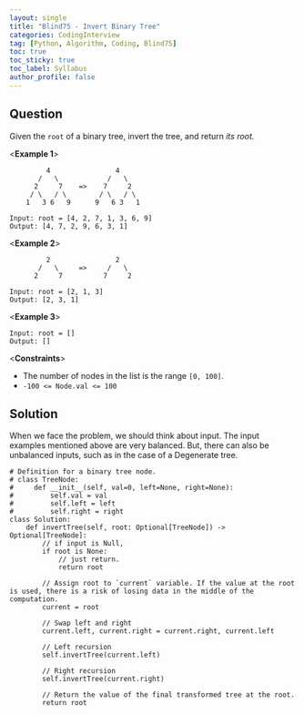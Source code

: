```yaml
---
layout: single
title: "Blind75 - Invert Binary Tree"
categories: CodingInterview
tag: [Python, Algorithm, Coding, Blind75]
toc: true
toc_sticky: true
toc_label: Syllabus
author_profile: false
---
```


## Question

Given the `root` of a binary tree, invert the tree, and return _its root._

<**Example 1**>

```
         4                4
       /   \            /   \
      2     7    =>    7     2
     / \   / \        / \   / \
    1   3 6   9      9   6 3   1

Input: root = [4, 2, 7, 1, 3, 6, 9]
Output: [4, 7, 2, 9, 6, 3, 1]
```

<**Example 2**>

```
         2                2
       /   \     =>     /   \
      2     7          7     2

Input: root = [2, 1, 3]
Output: [2, 3, 1]
```

<**Example 3**>

```
Input: root = []
Output: []
```

<**Constraints**>

- The number of nodes in the list is the range `[0, 100]`.
- `-100 <= Node.val <= 100`

## Solution

When we face the problem, we should think about input.
The input examples mentioned above are very balanced.
But, there can also be unbalanced inputs, such as in the case of a Degenerate tree.

```
# Definition for a binary tree node.
# class TreeNode:
#     def __init__(self, val=0, left=None, right=None):
#         self.val = val
#         self.left = left
#         self.right = right
class Solution:
    def invertTree(self, root: Optional[TreeNode]) -> Optional[TreeNode]:
        // if input is Null,
        if root is None:
            // just return.
            return root

        // Assign root to `current` variable. If the value at the root is used, there is a risk of losing data in the middle of the computation.
        current = root

        // Swap left and right
        current.left, current.right = current.right, current.left

        // Left recursion
        self.invertTree(current.left)

        // Right recursion
        self.invertTree(current.right)

        // Return the value of the final transformed tree at the root.
        return root
```
